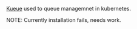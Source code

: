 [Kueue](https://kueue.sigs.k8s.io) used to queue managemnet in kubernetes. 

NOTE: Currently installation fails, needs work. 